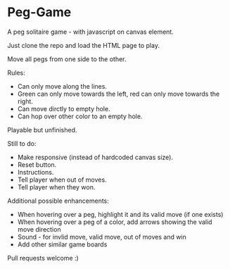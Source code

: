 # Peg-Game

A peg solitaire game - with javascript on canvas element.

Just clone the repo and load the HTML page to play.

Move all pegs from one side to the other.

Rules:

- Can only move along the lines.
- Green can only move towards the left, red can only move towards the right.
- Can move dirctly to empty hole.
- Can hop over other color to an empty hole.

Playable but unfinished.

Still to do:

- Make responsive (instead of hardcoded canvas size).
- Reset button.
- Instructions.
- Tell player when out of moves.
- Tell player when they won.


Additional possible enhancements:

- When hovering over a peg, highlight it and its valid move (if one exists)
- When hovering over a peg of a color, add arrows showing the valid move direction
- Sound - for invlid move, valid move, out of moves and win 
- Add other similar game boards

Pull requests welcome :)
